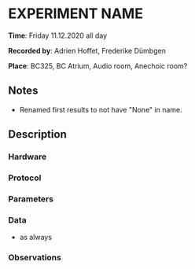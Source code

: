 <!-- Copy this document to each new experiments folder. -->
# EXPERIMENT NAME

__Time__: Friday 11.12.2020 all day

__Recorded by__: Adrien Hoffet, Frederike Dümbgen

__Place__: BC325, BC Atrium, Audio room, Anechoic room? 

## Notes 
<!-- quick and dirty notes, to be written out later -->

- Renamed first results to not have "None" in name.

## Description

###  Hardware
<!--
Checklist: 
- Speaker type
- Microphone type
- Motors for linear/rotational movement
- Computer
- Drone type, decks used
- Soundcard
-->

### Protocol
<!--
Checklist: 
- Sound level calibration
- Order of scripts run
- Times of battery exchange etc. 
- Start/end times of recordings, synchronization
-->

### Parameters
<!--
Checklist: 
If available:
- parameters file location
- soundcard settings

Otherwise: 
- Sampling rate
- Motor thrust value 
- Audio files used
- Scripts used
- Other parameters used
-->

### Data
<!--
Explain folder naming etc. 
-->

- as always

### Observations
<!--
Anything unusual that happened during the experiments, such as
- Background noise
- Connection problems, low data rates, etc. 
- Hardware (battery failures, broken parts, etc)
-->


